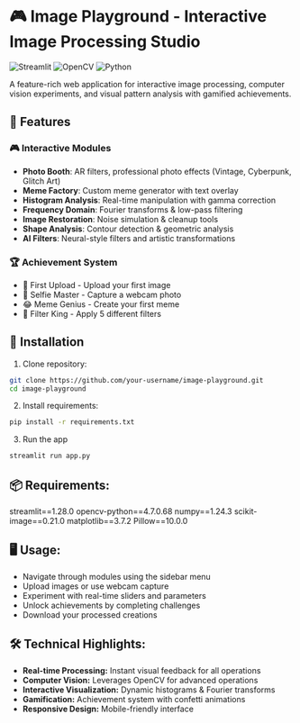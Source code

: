 # 🎮 Image Playground - Interactive Image Processing Studio

![Streamlit](https://img.shields.io/badge/Streamlit-FF4B4B?style=for-the-badge&logo=Streamlit&logoColor=white)
![OpenCV](https://img.shields.io/badge/OpenCV-27338e?style=for-the-badge&logo=OpenCV&logoColor=white)
![Python](https://img.shields.io/badge/Python-3776AB?style=for-the-badge&logo=python&logoColor=white)

A feature-rich web application for interactive image processing, computer vision experiments, and visual pattern analysis with gamified achievements.

## 🌟 Features

### 🎮 Interactive Modules
- **Photo Booth**: AR filters, professional photo effects (Vintage, Cyberpunk, Glitch Art)
- **Meme Factory**: Custom meme generator with text overlay
- **Histogram Analysis**: Real-time manipulation with gamma correction
- **Frequency Domain**: Fourier transforms & low-pass filtering
- **Image Restoration**: Noise simulation & cleanup tools
- **Shape Analysis**: Contour detection & geometric analysis
- **AI Filters**: Neural-style filters and artistic transformations

### 🏆 Achievement System
- 📸 First Upload - Upload your first image
- 🤳 Selfie Master - Capture a webcam photo
- 😂 Meme Genius - Create your first meme
- 👑 Filter King - Apply 5 different filters

## 🚀 Installation

1. Clone repository:
```bash
git clone https://github.com/your-username/image-playground.git
cd image-playground
```
2. Install requirements:
```bash
pip install -r requirements.txt
```
3. Run the app
```bash
streamlit run app.py
```

## 📦 Requirements:
streamlit==1.28.0
opencv-python==4.7.0.68
numpy==1.24.3
scikit-image==0.21.0
matplotlib==3.7.2
Pillow==10.0.0

## 🖥️ Usage:
- Navigate through modules using the sidebar menu
- Upload images or use webcam capture
- Experiment with real-time sliders and parameters
- Unlock achievements by completing challenges
- Download your processed creations

## 🛠️ Technical Highlights:
- **Real-time Processing:** Instant visual feedback for all operations
- **Computer Vision:** Leverages OpenCV for advanced operations
- **Interactive Visualization:** Dynamic histograms & Fourier transforms
- **Gamification:** Achievement system with confetti animations
- **Responsive Design:** Mobile-friendly interface